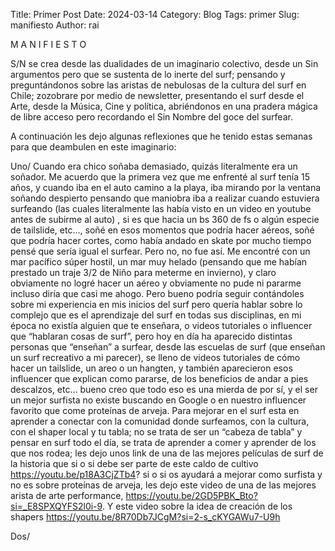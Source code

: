 Title: Primer Post
Date: 2024-03-14
Category: Blog
Tags: primer
Slug: manifiesto
Author: rai

M A N I F I E S T O

S/N se crea desde las dualidades de un imaginario colectivo, desde un Sin argumentos pero que se sustenta de lo inerte del surf; pensando y preguntándonos sobre las aristas de nebulosas de la cultura del surf en Chile; zozobrare por medio de newsletter, presentando el surf desde el Arte, desde la Música, Cine y política, abriéndonos en una pradera mágica de libre acceso pero recordando el Sin Nombre del goce del surfear.
 
A continuación les dejo algunas reflexiones que he tenido estas semanas para que deambulen en este imaginario:

Uno/ Cuando era chico soñaba demasiado, quizás literalmente era un soñador. Me acuerdo que la primera vez que me enfrenté al surf tenía 15 años, y cuando iba en el auto camino a la playa, iba mirando por la ventana soñando despierto pensando que maniobra iba a realizar cuando estuviera surfeando  (las cuales literalmente las había visto en un video en youtube antes de subirme al auto) , si es que hacia un bs 360 de fs o algún especie de tailslide, etc…, soñé en esos momentos que podría hacer aéreos, soñé que podría hacer cortes, como había andado en skate por mucho tiempo pensé que sería igual el surfear. Pero no, no fue así. Me encontré con un mar pacífico súper hostil, un mar muy helado (pensando que me habían prestado un traje 3/2 de Niño para meterme en invierno), y claro obviamente no logré hacer un aéreo y obviamente no pude ni pararme incluso diría que casi me ahogo.
Pero bueno podría seguir contándoles sobre mi experiencia en mis inicios del surf pero quería hablar sobre lo complejo que es el aprendizaje del surf en todas sus disciplinas, en mi época no existía alguien que te enseñara, o videos tutoriales o influencer que “hablaran cosas de surf”, pero hoy en día ha aparecido distintas personas que “enseñan” a surfear, desde las escuelas de surf (que enseñan un surf recreativo a mi parecer), se lleno de videos tutoriales de cómo hacer un tailslide, un areo o un hangten, y también aparecieron esos influencer que explican como pararse, de los beneficios de andar a pies descalzos, etc…  bueno creo que todo eso es una mierda de por sí, y el ser un mejor surfista no existe buscando en Google o en nuestro influencer favorito que come proteínas de arveja. Para mejorar en el surf esta en aprender a conectar con la comunidad donde surfeamos, con la cultura, con el shaper local y tu tabla; no se trata de ser un “cabeza de tabla” y pensar en surf todo el día,  se trata de aprender a comer y aprender de los que nos rodea; les dejo unos link de una de las mejores películas de surf de la historia que si o si debe ser parte de este caldo de cultivo   https://youtu.be/p18A3CjZTb4?   si o si os ayudará a mejorar como surfista y no es sobre proteínas de arveja, les dejo este video de una de las mejores arista de arte performance, https://youtu.be/2GD5PBK_Bto?si=_E8SPXQYFS2l0i-9.  Y este video sobre la idea de creación de los shapers https://youtu.be/8R70Db7JCgM?si=2-s_cKYGAWu7-U9h


Dos/
